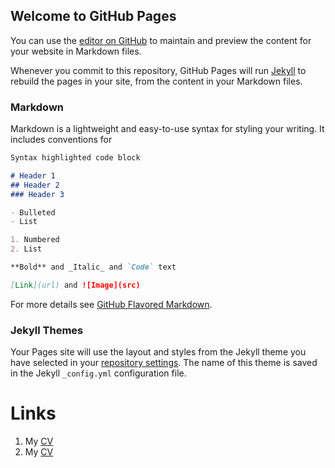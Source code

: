 ## Welcome to GitHub Pages

You can use the [editor on GitHub](https://github.com/jagropp/jagropp.github.io/edit/master/index.md) to maintain and preview the content for your website in Markdown files.

Whenever you commit to this repository, GitHub Pages will run [Jekyll](https://jekyllrb.com/) to rebuild the pages in your site, from the content in your Markdown files.

### Markdown

Markdown is a lightweight and easy-to-use syntax for styling your writing. It includes conventions for

```markdown
Syntax highlighted code block

# Header 1
## Header 2
### Header 3

- Bulleted
- List

1. Numbered
2. List

**Bold** and _Italic_ and `Code` text

[Link](url) and ![Image](src)
```

For more details see [GitHub Flavored Markdown](https://guides.github.com/features/mastering-markdown/).

### Jekyll Themes

Your Pages site will use the layout and styles from the Jekyll theme you have selected in your [repository settings](https://github.com/jagropp/jagropp.github.io/settings). The name of this theme is saved in the Jekyll `_config.yml` configuration file.

# Links
1. My [CV](https://jagropp.github.io/categories/year/month/title/cv.md)
2. My [CV](https://jagropp.github.io/cv.md)
